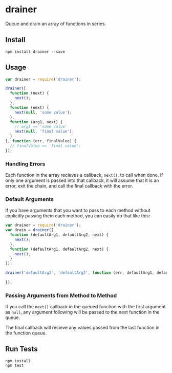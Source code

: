 # drainer

Queue and drain an array of functions in series.

## Install

```
npm install drainer --save
```

## Usage

```js
var drainer = require('drainer');

drainer([
  function (next) {
    next();
  },
  function (next) {
    next(null, 'some value');
  },
  function (arg1, next) {
    // arg1 == 'some value'
    next(null, 'final value');
  }
], function (err, finalValue) {
  // finalValue == 'final value';
});
```

### Handling Errors

Each function in the array recieves a callback, `next()`, to call when done. If only one argument is passed into that callback, it will assume that it is an error, exit the chain, and call the final callback with the error.

### Default Arguments

If you have arguments that you want to pass to each method without explicitly passing them each method, you can easily do that like this:

```js
var drainer = require('drainer');
var drain = drainer([
  function (defaultArg1, defaultArg2, next) {
    next();
  },
  function (defaultArg1, defaultArg2, next) {
    next();
  }
]);

drainer('defaultArg1', 'defaultArg2', function (err, defaultArg1, defaultArg2) {
  
});
```

### Passing Arguments from Method to Method

If you call the `next()` callback in the queued function with the first argument as `null`, any argument following will be passed to the next function in the queue.

The final callback will recieve any values passed from the last function in the function queue.

## Run Tests

```
npm install
npm test
```

